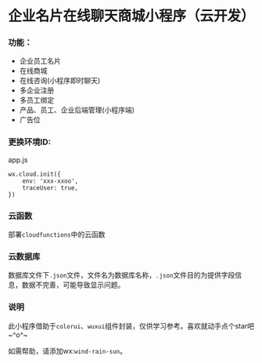 # 企业名片在线聊天商城小程序（云开发） 


### 功能：

- 企业员工名片
- 在线商城
- 在线咨询(小程序即时聊天)
- 多企业注册
- 多员工绑定
- 产品、员工、企业后端管理(小程序端)
- 广告位



### 更换环境ID:

app.js

```
wx.cloud.init({
    env: 'xxx-xxoo',
    traceUser: true,
})
```

### 云函数

部署`cloudfunctions`中的云函数

### 云数据库

数据库文件下`.json`文件，文件名为数据库名称，`.json`文件目的为提供字段信息，数据不完善，可能导致显示问题。



### 说明

此小程序借助于`colorui`、`wuxui`组件封装，仅供学习参考。喜欢就动手点个star吧~^o^~

如需帮助，请添加wx:`wind-rain-sun`。
